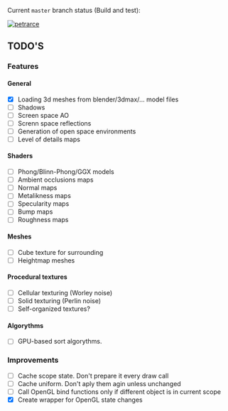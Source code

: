 Current `master` branch status (Build and test):

[![petrarce](https://circleci.com/gh/petrarce/render_engine/tree/master.svg?style=svg)](https://app.circleci.com/pipelines/github/petrarce/render_engine?branch=master)

## TODO'S

### Features

#### General

* [X] Loading 3d meshes from blender/3dmax/... model files
* [ ] Shadows
* [ ] Screen space AO
* [ ] Screnn space reflections
* [ ] Generation of open space environments
* [ ] Level of details maps

#### Shaders

* [ ] Phong/Blinn-Phong/GGX models
* [ ] Ambient occlusions maps
* [ ] Normal maps
* [ ] Metalikness maps
* [ ] Specularity maps
* [ ] Bump maps
* [ ] Roughness maps

#### Meshes

* [ ] Cube texture for surrounding
* [ ] Heightmap meshes

#### Procedural textures

* [ ] Cellular texturing (Worley noise)
* [ ] Solid texturing (Perlin noise)
* [ ] Self-organized textures?

####  Algorythms

* [ ] GPU-based sort algorythms.

### Improvements

* [ ] Cache scope state. Don't prepare it every draw call 
* [ ] Cache uniform. Don't aply them agin unless unchanged
* [ ] Call OpenGL bind functions only if different object is in current scope
* [X] Create wrapper for OpenGL state changes 